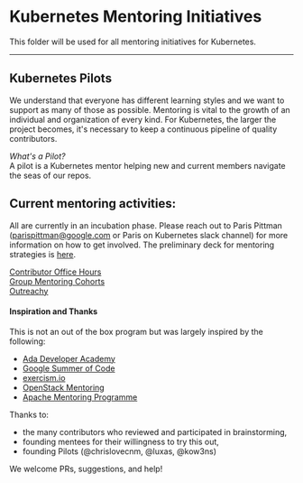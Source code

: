 # Kubernetes Mentoring Initiatives 

This folder will be used for all mentoring initiatives for Kubernetes.

---
## Kubernetes Pilots

We understand that everyone has different learning styles and we want to support as many of those as possible. Mentoring is vital to the growth of an individual and organization of every kind. For Kubernetes, the larger the project becomes, it's necessary to keep a continuous pipeline of quality contributors. 

*What's a Pilot?*  
A pilot is a Kubernetes mentor helping new and current members navigate the seas of our repos.

## Current mentoring activities:
All are currently in an incubation phase. Please reach out to Paris Pittman (parispittman@google.com or Paris on Kubernetes slack channel) for more information on how to get involved. The preliminary deck for mentoring strategies is [here](https://docs.google.com/presentation/d/1bRjDEPEn3autWzaEFirbLfHagbZV04Q9kTCalYmnnXw/edit?usp=sharing0).

[Contributor Office Hours](/community/office-hours.md)  
[Group Mentoring Cohorts](mentoring/group-mentoring.md)  
[Outreachy](/sig-cli/outreachy.md)

#### Inspiration and Thanks
This is not an out of the box program but was largely inspired by the following:  
* [Ada Developer Academy](https://adadevelopersacademy.org/)  
* [Google Summer of Code](https://developers.google.com/open-source/gsoc/)  
* [exercism.io](https://github.com/OperationCode/exercism-io-mentoring)  
* [OpenStack Mentoring](https://wiki.openstack.org/wiki/Mentoring)  
* [Apache Mentoring Programme](https://community.apache.org/mentoringprogramme.html)  

Thanks to:  
* the many contributors who reviewed and participated in brainstorming,  
* founding mentees for their willingness to try this out,  
* founding Pilots (@chrislovecnm, @luxas, @kow3ns)
  
We welcome PRs, suggestions, and help!
